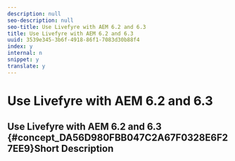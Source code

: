 ```yaml
---
description: null
seo-description: null
seo-title: Use Livefyre with AEM 6.2 and 6.3
title: Use Livefyre with AEM 6.2 and 6.3
uuid: 3539e345-3b6f-4918-86f1-7083d30b88f4
index: y
internal: n
snippet: y
translate: y
---
```


# Use Livefyre with AEM 6.2 and 6.3

## Use Livefyre with AEM 6.2 and 6.3 {#concept_DA56D980FBB047C2A67F0328E6F27EE9}Short Description
